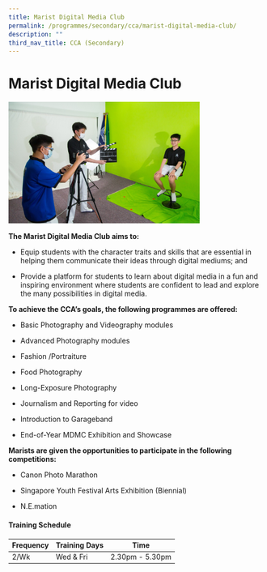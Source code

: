 ```yaml
---
title: Marist Digital Media Club
permalink: /programmes/secondary/cca/marist-digital-media-club/
description: ""
third_nav_title: CCA (Secondary)
---
```

# Marist Digital Media Club

<img src="/images/CCA/Secondary/MDMC_v2.jpg"  
     style="width:75%">


**The Marist Digital Media Club aims to:**

*   Equip students with the character traits and skills that are essential in helping them communicate their ideas through digital mediums; and  
    
*   Provide a platform for students to learn about digital media in a fun and inspiring environment where students are confident to lead and explore the many possibilities in digital media.  
    

  

**To achieve the CCA’s goals, the following programmes are offered:**  

*   Basic Photography and Videography modules  
    
*   Advanced Photography modules  
    
*   Fashion /Portraiture  
    
*   Food Photography  
    
*   Long-Exposure Photography  
    
*   Journalism and Reporting for video  
    
*   Introduction to Garageband  
    
*   End-of-Year MDMC Exhibition and Showcase  
    

  

**Marists are given the opportunities to participate in the following competitions:**

*   Canon Photo Marathon   
    
*   Singapore Youth Festival Arts Exhibition (Biennial)  
    
*   N.E.mation


#### Training Schedule

<table>
<thead>
  <tr>
    <th>Frequency</th>
    <th>Training Days</th>
    <th>Time</th>
  </tr>
</thead>
<tbody>
  <tr>
    <td>2/Wk</td>
    <td>Wed &amp; Fri</td>
    <td>2.30pm - 5.30pm</td>
  </tr>
</tbody>
</table>